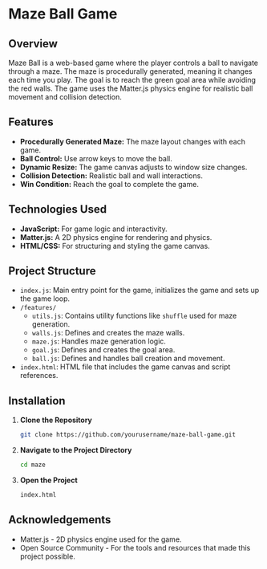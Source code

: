 # Maze Ball Game

## Overview

Maze Ball is a web-based game where the player controls a ball to navigate through a maze. The maze is procedurally generated, meaning it changes each time you play. The goal is to reach the green goal area while avoiding the red walls. The game uses the Matter.js physics engine for realistic ball movement and collision detection.

## Features

- **Procedurally Generated Maze:** The maze layout changes with each game.
- **Ball Control:** Use arrow keys to move the ball.
- **Dynamic Resize:** The game canvas adjusts to window size changes.
- **Collision Detection:** Realistic ball and wall interactions.
- **Win Condition:** Reach the goal to complete the game.

## Technologies Used

- **JavaScript:** For game logic and interactivity.
- **Matter.js:** A 2D physics engine for rendering and physics.
- **HTML/CSS:** For structuring and styling the game canvas.

## Project Structure

- `index.js`: Main entry point for the game, initializes the game and sets up the game loop.
- `/features/`
  - `utils.js`: Contains utility functions like `shuffle` used for maze generation.
  - `walls.js`: Defines and creates the maze walls.
  - `maze.js`: Handles maze generation logic.
  - `goal.js`: Defines and creates the goal area.
  - `ball.js`: Defines and handles ball creation and movement.
- `index.html`: HTML file that includes the game canvas and script references.

## Installation

1. **Clone the Repository**

   ```bash
   git clone https://github.com/yourusername/maze-ball-game.git

2. **Navigate to the Project Directory**

   ```bash
   cd maze

3. **Open the Project**
    ```bash
   index.html


## Acknowledgements

  -  Matter.js - 2D physics engine used for the game.
  -  Open Source Community - For the tools and resources that made this project possible.
